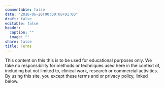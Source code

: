 ```yaml
---
commentable: false
date: "2018-06-28T00:00:00+01:00"
draft: false
editable: false
header:
  caption: ""
  image: ""
share: false
title: Terms
---
```


This content on this this is to be used for educational purposes only. We take no responsibility for methods or techniques used here in the context of, including but not limited to, clinical work, research or commercial activities. By using this site, you except these terms and or privacy policy, linked below.

